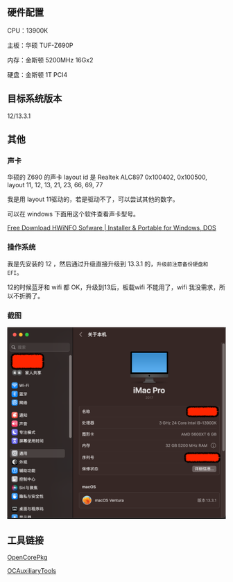## 硬件配置

CPU：13900K

主板：华硕 TUF-Z690P 

内存：金斯顿 5200MHz 16Gx2

硬盘：金斯顿 1T PCI4



## 目标系统版本

12/13.3.1

## 其他

### 声卡

华硕的 Z690 的声卡 layout id 是 Realtek ALC897  0x100402, 0x100500, layout 11, 12, 13, 21, 23, 66, 69, 77

我是用 layout 11驱动的，若是驱动不了，可以尝试其他的数字。

可以在 windows 下面用这个软件查看声卡型号。

[Free Download HWiNFO Sofware | Installer & Portable for Windows, DOS](https://www.hwinfo.com/download/)

### 操作系统

我是先安装的 12 ，然后通过升级直接升级到 13.3.1 的，`升级前注意备份硬盘和 EFI`。

12的时候蓝牙和 wifi 都 OK，升级到13后，板载wifi 不能用了，wifi 我没需求，所以不折腾了。

### 截图

![](./readme.assets/2023-04-09-14.06.28.png)

## 工具链接

  [OpenCorePkg](https://github.com/acidanthera/OpenCorePkg)

  [OCAuxiliaryTools](https://github.com/ic005k/OCAuxiliaryTools)

